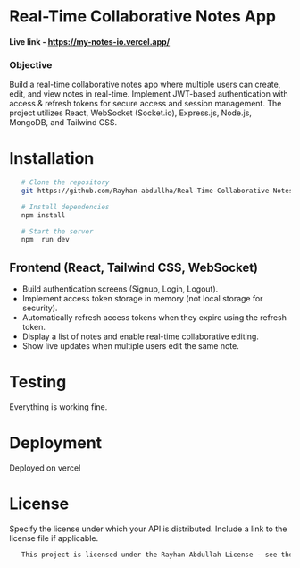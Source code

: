 # Real-Time Collaborative Notes App

#### Live link - https://my-notes-io.vercel.app/
### Objective

Build a real-time collaborative notes app where multiple users can create, edit, and view notes in real-time. Implement JWT-based authentication with access & refresh tokens for secure access and session management. The project utilizes React, WebSocket (Socket.io), Express.js, Node.js, MongoDB, and Tailwind CSS.


# Installation

```bash
   # Clone the repository
   git https://github.com/Rayhan-abdullha/Real-Time-Collaborative-Notes-App-client

   # Install dependencies
   npm install

   # Start the server
   npm  run dev
```

## Frontend (React, Tailwind CSS, WebSocket) 

- Build authentication screens (Signup, Login, Logout). 
- Implement access token storage in memory (not local storage for security). 
- Automatically refresh access tokens when they expire using the refresh token. 
- Display a list of notes and enable real-time collaborative editing. 
- Show live updates when multiple users edit the same note. 

# Testing

Everything is working fine.

# Deployment

Deployed on vercel

# License

Specify the license under which your API is distributed. Include a link to the license file if applicable.

```md
   This project is licensed under the Rayhan Abdullah License - see the [LICENSE.md](LICENSE.md) file for details.
```

